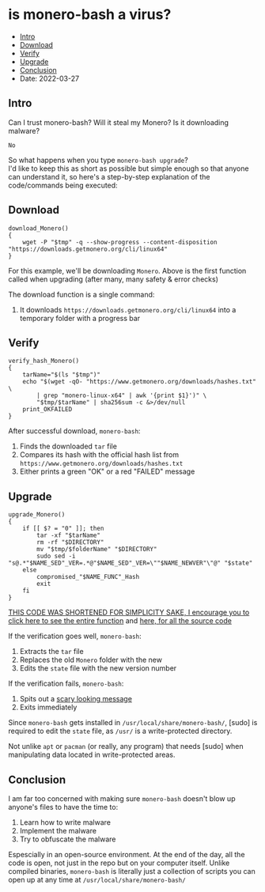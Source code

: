 # is monero-bash a virus?
* [Intro](#Intro)
* [Download](#Download)
* [Verify](#Verify)
* [Upgrade](#Upgrade)
* [Conclusion](#Conclusion)
* Date: 2022-03-27

## Intro
Can I trust monero-bash? Will it steal my Monero? Is it downloading malware?

```
No
```
So what happens when you type `monero-bash upgrade`?	
I'd like to keep this as short as possible but simple enough so that anyone can understand it, so here's a step-by-step explanation of the code/commands being executed:

## Download
```
download_Monero()
{
    wget -P "$tmp" -q --show-progress --content-disposition "https://downloads.getmonero.org/cli/linux64"
}
```
For this example, we'll be downloading `Monero`. Above is the first function called when upgrading (after many, many safety & error checks)

The download function is a single command:
1. It downloads `https://downloads.getmonero.org/cli/linux64` into a temporary folder with a progress bar

## Verify
```
verify_hash_Monero()
{
	tarName="$(ls "$tmp")"
	echo "$(wget -qO- "https://www.getmonero.org/downloads/hashes.txt" \
		| grep "monero-linux-x64" | awk '{print $1}')" \
		"$tmp/$tarName" | sha256sum -c &>/dev/null
	print_OKFAILED
}
```
After successful download, `monero-bash`:
1. Finds the downloaded `tar` file
2. Compares its hash with the official hash list from `https://www.getmonero.org/downloads/hashes.txt`
3. Either prints a green "OK" or a red "FAILED" message

## Upgrade
```
upgrade_Monero()
{
	if [[ $? = "0" ]]; then
		tar -xf "$tarName"
		rm -rf "$DIRECTORY"
		mv "$tmp/$folderName" "$DIRECTORY"
		sudo sed -i "s@.*"$NAME_SED"_VER=.*@"$NAME_SED"_VER=\""$NAME_NEWVER"\"@" "$state"
	else
		compromised_"$NAME_FUNC"_Hash
		exit
	fi
}
```
[THIS CODE WAS SHORTENED FOR SIMPLICITY SAKE, I encourage you to click here to see the entire function](https://github.com/hinto-janaiyo/monero-bash/blob/main/src/func/upgrade) and [here, for all the source code](https://github.com/hinto-janaiyo/monero-bash/blob/main/src)

If the verification goes well, `monero-bash`:
1. Extracts the `tar` file
3. Replaces the old `Monero` folder with the new
4. Edits the `state` file with the new version number

If the verification fails, `monero-bash`:
1. Spits out a [scary looking message](https://github.com/hinto-janaiyo/monero-bash/blob/main/src/func/compromised)
2. Exits immediately

Since `monero-bash` gets installed in `/usr/local/share/monero-bash/`, [sudo] is required to edit the `state` file, as `/usr/` is a write-protected directory.

Not unlike `apt` or `pacman` (or really, any program) that needs [sudo] when manipulating data located in write-protected areas.

## Conclusion
I am far too concerned with making sure `monero-bash` doesn't blow up anyone's files to have the time to:
1. Learn how to write malware
2. Implement the malware
3. Try to obfuscate the malware

Espescially in an open-source environment. At the end of the day, all the code is open, not just in the repo but on your computer itself. Unlike compiled binaries, `monero-bash` is literally just a collection of scripts you can open up at any time at `/usr/local/share/monero-bash/`
